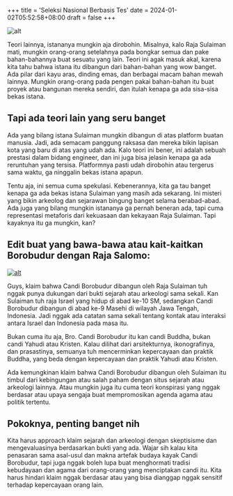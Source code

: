+++
title = 'Seleksi Nasional Berbasis Tes'
date = 2024-01-02T05:52:58+08:00
draft = false
+++

![alt](/images/exam.jpg)

Teori lainnya, istananya mungkin aja dirobohin. Misalnya, kalo Raja Sulaiman mati, mungkin orang-orang setelahnya pada bongkar semua dan pake bahan-bahannya buat sesuatu yang lain. Teori ini agak masuk akal, karena kita tahu bahwa istana itu dibangun dari bahan-bahan yang wow banget. Ada pilar dari kayu aras, dinding emas, dan berbagai macam bahan mewah lainnya. Mungkin orang-orang pada pengen pakai bahan-bahan itu buat proyek atau bangunan mereka sendiri, dan itulah kenapa ga ada sisa-sisa bekas istana.

## Tapi ada teori lain yang seru banget

Ada yang bilang istana Sulaiman mungkin dibangun di atas platform buatan manusia. Jadi, ada semacam panggung raksasa dan mereka bikin lapisan kota yang baru di atas yang udah ada. Kalo teori ini bener, ini adalah sebuah prestasi dalam bidang engineer, dan ini juga bisa jelasin kenapa ga ada reruntuhan yang tersisa. Platformnya pasti udah dirobohin atau tergerus sama waktu, ga ninggalin bekas istana apapun.

Tentu aja, ini semua cuma spekulasi. Kebenerannya, kita ga tau banget kenapa ga ada bekas istana Sulaiman yang masih ada sekarang. Ini misteri yang bikin arkeolog dan sejarawan bingung banget selama berabad-abad. Ada juga yang bilang mungkin istananya ga pernah beneran ada, tapi cuma representasi metaforis dari kekuasaan dan kekayaan Raja Sulaiman. Tapi kayaknya itu ga mungkin, kan?

## Edit buat yang bawa-bawa atau kait-kaitkan Borobudur dengan Raja Salomo:
[![alt](https://source.unsplash.com/random)](https://unsplash.com)

Guys, klaim bahwa Candi Borobudur dibangun oleh Raja Sulaiman tuh nggak punya dukungan dari bukti sejarah atau arkeologi sama sekali. Kan Sulaiman tuh raja Israel yang hidup di abad ke-10 SM, sedangkan Candi Borobudur dibangun di abad ke-9 Masehi di wilayah Jawa Tengah, Indonesia. Jadi nggak ada catatan sama sekali tentang kontak atau interaksi antara Israel dan Indonesia pada masa itu.

Bukan cuma itu aja, Bro. Candi Borobudur itu kan candi Buddha, bukan candi Yahudi atau Kristen. Kalau dilihat dari arsitekturnya, ikonografinya, dan prasastinya, semuanya tuh mencerminkan kepercayaan dan praktik Buddha, yang beda dengan kepercayaan dan praktik Yahudi atau Kristen.

Ada kemungkinan klaim bahwa Candi Borobudur dibangun oleh Sulaiman itu timbul dari kebingungan atau salah paham dengan situs sejarah atau arkeologi lainnya. Atau mungkin juga itu cuma teori konspirasi yang nggak berdasar atau upaya sengaja buat mempromosikan agenda agama atau politik tertentu.

## Pokoknya, penting banget nih
Kita harus approach klaim sejarah dan arkeologi dengan skeptisisme dan mengevaluasinya berdasarkan bukti yang ada. Wajar sih kalau kita penasaran sama asal-usul dan makna artefak budaya kayak Candi Borobudur, tapi juga nggak boleh lupa buat menghormati tradisi kebudayaan dan agama dari orang-orang yang menciptakan candi itu. Kita harus hindari klaim nggak berdasar atau yang bisa dianggap nggak sensitif terhadap kepercayaan orang lain.